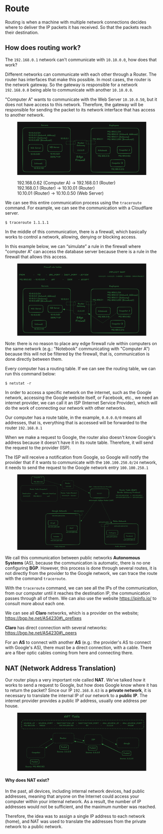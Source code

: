 # Route

Routing is when a machine with multiple network connections decides where to deliver the IP packets it has received. So that the packets reach their destination.

## How does routing work?

The `192.168.0.1` network can't communicate with `10.10.0.0`, how does that work?

Different networks can communicate with each other through a Router. The router has interfaces that make this possible. In most cases, the router is the network gateway. So the gateway is responsible for a network `192.168.0.0` being able to communicate with another `10.10.0.0`.

"Computer A" wants to communicate with the Web Server `10.10.0.50`, but it does not have access to this network. Therefore, the gateway will be responsible for sending the packet to its network interface that has access to another network.

<figure><img src="../.gitbook/assets/route-1.png" alt=""><figcaption><p>192.168.0.62 (Computer A) -> 192.168.0.1 (Router)<br>192.168.0.1 (Router) -> 10.10.01 (Router)<br>10.10.01 (Router) -> 10.10.0.50 (Web Server)</p></figcaption></figure>

We can see this entire communication process using the `traceroute` command. For example, we can see the communication with a Cloudflare server.

```
$ traceroute 1.1.1.1
```

In the middle of this communication, there is a firewall, which basically works to control a network, allowing, denying or blocking access.

In this example below, we can “simulate” a rule in the firewall where "computer A" can access the database server because there is a rule in the firewall that allows this access.

<figure><img src="../.gitbook/assets/route-2.png" alt=""><figcaption></figcaption></figure>

Note: there is no reason to place any edge firewall rule within computers on the same network (e.g.: "Notebook" communicating with "Computer A") because this will not be filtered by the firewall, that is, communication is done directly between them.

Every computer has a routing table. If we can see the routing table, we can run this command below:

```
$ netstat -r
```

In order to access a specific network on the internet, such as the Google network, accessing the Google website itself, or Facebook, etc., we need an internet provider, we can call it an ISP (Internet Service Provider), which will do the work of connecting our network with other networks.

Our computer has a route table, in the example, `0.0.0.0/0` means all addresses, that is, everything that is accessed will be forwarded to the router `192.168.0.1`

When we make a request to Google, the router also doesn't know Google's address because it doesn't have it in its route table. Therefore, it will send the request to the provider (ISP).

The ISP will receive a notification from Google, so Google will notify the provider that if it wants to communicate with the `100.100.250.0/24` network, it needs to send the request to the Google network entry `100.100.250.1`

<figure><img src="../.gitbook/assets/bgp.png" alt=""><figcaption></figcaption></figure>

We call this communication between public networks **Autonomous Systems** (AS), because the communication is automatic, there is no one configuring **BGP**. However, this process is done through several routes, it is not directly from the provider to the Google network, we can trace the route with the command `traceroute`.

With the `traceroute` command, we can see all the IPs of the communication, from our computer until it reaches the destination IP, the communication passes through all of them. We can also use the website https://ipinfo.io/ to consult more about each one.

We can see all **Claro** networks, which is a provider on the website; https://bgp.he.net/AS4230#\_prefixes

**Claro** has direct connection with several networks: https://bgp.he.net/AS4230#\_peers

For an **AS** to connect with another **AS** (e.g.: the provider's AS to connect with Google's AS), there must be a direct connection, with a cable. There are a fiber optic cables coming from here and connecting there.

## NAT (Network Address Translation)

Our router plays a very important role called **NAT**. We've talked how it works to send a request to Google, but how does Google know where it has to return the packet? Since our IP `192.168.0.63` is a **private network**, it is necessary to translate the internal IP of our network to a **public** **IP**. The internet provider provides a public IP address, usually one address per house.

<figure><img src="../.gitbook/assets/nat (1).png" alt=""><figcaption></figcaption></figure>

#### Why does NAT exist?

In the past, all devices, including internal network devices, had public addresses, meaning that anyone on the Internet could access your computer within your internal network. As a result, the number of IP addresses would not be sufficient, and the maximum number was reached.

Therefore, the idea was to assign a single IP address to each network (home), and NAT was used to translate the addresses from the private network to a public network.
